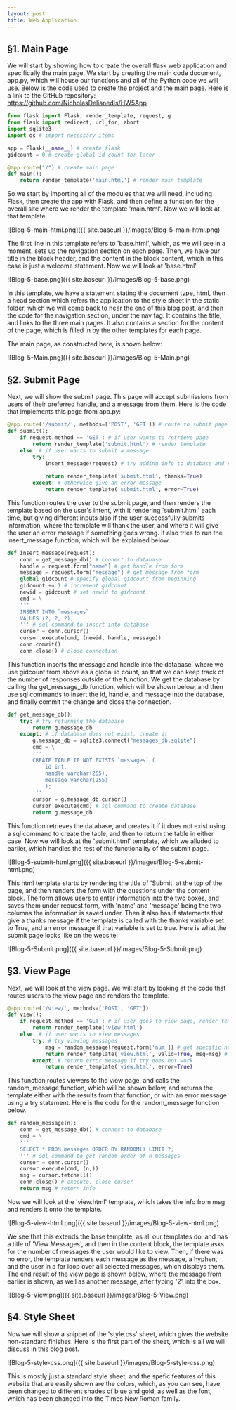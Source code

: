 ```yaml
---
layout: post
title: Web Application
---
```


## §1. Main Page

We will start by showing how to create the overall flask web application and specifically the main page.  We start by creating the main code document, app.py, which will house our functions and all of the Python code we will use.  Below is the code used to create the project and the main page.  Here is a link to the GitHub repository:  https://github.com/NicholasDelianedis/HW5App

```python
from flask import Flask, render_template, request, g
from flask import redirect, url_for, abort
import sqlite3
import os # import necessary items

app = Flask(__name__) # create flask
gidcount = 0 # create global id count for later

@app.route("/") # create main page
def main():
    return render_template('main.html') # render main template
```

So we start by importing all of the modules that we will need, including Flask, then create the app with Flask, and then define a function for the overall site where we render the template 'main.html'.  Now we will look at that template.

![Blog-5-main-html.png]({{ site.baseurl }}/images/Blog-5-main-html.png)

The first line in this template refers to 'base.html', which, as we will see in a moment, sets up the navigation section on each page.  Then, we have our title in the block header, and the content in the block content, which in this case is just a welcome statement.  Now we will look at 'base.html'

![Blog-5-base.png]({{ site.baseurl }}/images/Blog-5-base.png)

In this template, we have a statement stating the document type, html, then a head section which refers the application to the style sheet in the static folder, which we will come back to near the end of this blog post, and then the code for the navigation section, under the nav tag.  It contains the title, and links to the three main pages.  It also contains a section for the content of the page, which is filled in by the other templates for each page.

The main page, as constructed here, is shown below:

![Blog-5-Main.png]({{ site.baseurl }}/images/Blog-5-Main.png)

## §2. Submit Page

Next, we will show the submit page.  This page will accept submissions from users of their preferred handle, and a message from them.  Here is the code that implements this page from app.py:

```python
@app.route('/submit/', methods=['POST', 'GET']) # route to submit page
def submit():
    if request.method == 'GET': # if user wants to retrieve page
        return render_template('submit.html') # render template
    else: # if user wants to submit a message
        try:
            insert_message(request) # try adding info to database and return database successfully

            return render_template('submit.html', thanks=True)
        except: # otherwise give an error message
            return render_template('submit.html', error=True)
```

This function routes the user to the submit page, and then renders the template based on the user's intent, with it rendering 'submit.html' each time, but giving different inputs also if the user successfully submits information, where the template will thank the user, and where it will give the user an error message if something goes wrong.  It also tries to run the insert_message function, which will be explained below.

```python
def insert_message(request):
    conn = get_message_db() # connect to database
    handle = request.form["name"] # get handle from form
    message = request.form["message"] # get message from form
    global gidcount # specify global gidcount from beginning
    gidcount += 1 # increment gidcount
    newid = gidcount # set newid to gidcount
    cmd = \
    '''
    INSERT INTO `messages`
    VALUES (?, ?, ?);
    ''' # sql command to insert into database
    cursor = conn.cursor()
    cursor.execute(cmd, (newid, handle, message))
    conn.commit()
    conn.close() # close connection
```

This function inserts the message and handle into the database, where we use gidcount from above as a global id count, so that we can keep track of the number of responses outside of the function.  We get the database by calling the get_message_db function, which will be shown below, and then use sql commands to insert the id, handle, and message into the database, and finally commit the change and close the connection.

```python
def get_message_db():
    try: # try returning the database
        return g.message_db
    except: # if database does not exist, create it
        g.message_db = sqlite3.connect("messages_db.sqlite")
        cmd = \
        '''
        CREATE TABLE IF NOT EXISTS `messages` (
            id int,
            handle varchar(255),
            message varchar(255)
            );
        '''
        cursor = g.message_db.cursor()
        cursor.execute(cmd) # sql command to create database
        return g.message_db
```

This function retrieves the database, and creates it if it does not exist using a sql command to create the table, and then to return the table in either case.  Now we will look at the 'submit.html' template, which we alluded to earlier, which handles the rest of the functionality of the submit page.

![Blog-5-submit-html.png]({{ site.baseurl }}/images/Blog-5-submit-html.png)

This html template starts by rendering the title of 'Submit' at the top of the page, and then renders the form with the questions under the content block.  The form allows users to enter information into the two boxes, and saves them under request.form, with 'name' and 'message' being the two columns the information is saved under.  Then it also has if statements that give a thanks message if the template is called with the thanks variable set to True, and an error message if that variable is set to true.  Here is what the submit page looks like on the website:

![Blog-5-Submit.png]({{ site.baseurl }}/images/Blog-5-Submit.png)

## §3. View Page

Next, we will look at the view page.  We will start by looking at the code that routes users to the view page and renders the template.

```python
@app.route('/view/', methods=['POST', 'GET'])
def view():
    if request.method == 'GET': # if user goes to view page, render template
        return render_template('view.html')
    else: # if user wants to view messages
        try: # try viewing messages
            msg = random_message(request.form['num']) # get specific number of messages
            return render_template('view.html', valid=True, msg=msg) # render template with messages
        except: # return error message if try does not work
            return render_template('view.html', error=True)
```

This function routes viewers to the view page, and calls the random_message function, which will be shown below, and returns the template either with the results from that function, or with an error message using a try statement.  Here is the code for the random_message function below.

```python
def random_message(n):
    conn = get_message_db() # connect to database
    cmd = \
    '''
    SELECT * FROM messages ORDER BY RANDOM() LIMIT ?;
    ''' # sql command to get random order of n messages
    cursor = conn.cursor()
    cursor.execute(cmd, (n,))
    msg = cursor.fetchall()
    conn.close() # execute, close cursor
    return msg # return info
```

Now we will look at the 'view.html' template, which takes the info from msg and renders it onto the template.

![Blog-5-view-html.png]({{ site.baseurl }}/images/Blog-5-view-html.png)

We see that this extends the base template, as all our templates do, and has a title of 'View Messages', and then in the content block, the template asks for the number of messages the user would like to view.  Then, if there was no error, the template renders each message as the message, a hyphen, and the user in a for loop over all selected messages, which displays them.  The end result of the view page is shown below, where the message from earlier is shown, as well as another message, after typing '2' into the box.

![Blog-5-View.png]({{ site.baseurl }}/images/Blog-5-View.png)

## §4. Style Sheet

Now we will show a snippet of the 'style.css' sheet, which gives the website non-standard finishes.  Here is the first part of the sheet, which is all we will discuss in this blog post.

![Blog-5-style-css.png]({{ site.baseurl }}/images/Blog-5-style-css.png)

This is mostly just a standard style sheet, and the spefic features of this website that are easily shown are the colors, which, as you can see, have been changed to different shades of blue and gold, as well as the font, which has been changed into the Times New Roman family.